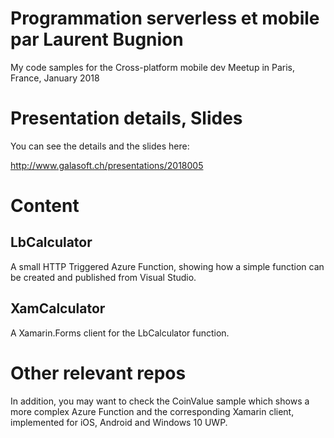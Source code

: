 # Programmation serverless et mobile par Laurent Bugnion

My code samples for the Cross-platform mobile dev Meetup in Paris, France, January 2018

# Presentation details, Slides

You can see the details and the slides here:

http://www.galasoft.ch/presentations/2018005

# Content

## LbCalculator

A small HTTP Triggered Azure Function, showing how a simple function can be created and published from Visual Studio.

## XamCalculator

A Xamarin.Forms client for the LbCalculator function.

# Other relevant repos

In addition, you may want to check the CoinValue sample which shows a more complex Azure Function and the corresponding Xamarin client,
implemented for iOS, Android and Windows 10 UWP.

